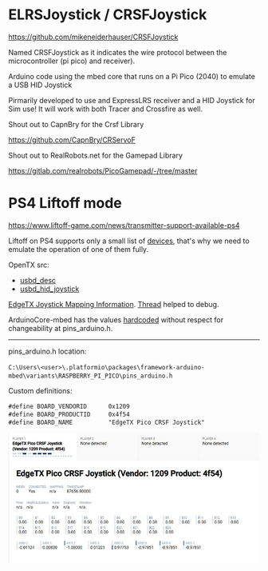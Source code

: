 # ELRSJoystick / CRSFJoystick

<https://github.com/mikeneiderhauser/CRSFJoystick>

Named CRSFJoystick as it indicates the wire protocol between the microcontroller (pi pico) and receiver).

Arduino code using the mbed core that runs on a Pi Pico (2040) to emulate a USB HID Joystick

Pirmarily developed to use and ExpressLRS receiver and a HID Joystick for Sim use! It will work with both Tracer and Crossfire as well.

Shout out to CapnBry for the Crsf Library

https://github.com/CapnBry/CRServoF

Shout out to RealRobots.net for the Gamepad Library

https://gitlab.com/realrobots/PicoGamepad/-/tree/master

# PS4 Liftoff mode

https://www.liftoff-game.com/news/transmitter-support-available-ps4

Liftoff on PS4 supports only a small list of [devices](https://www.liftoff-game.com/support?topic=70&category=1&post=181), that's why we need to emulate the operation of one of them fully.

OpenTX src:
- [usbd_desc](https://github.com/opentx/opentx/blob/2.3/radio/src/targets/common/arm/stm32/usbd_desc.c)
- [usbd_hid_joystick](https://github.com/opentx/opentx/blob/2.3/radio/src/targets/common/arm/stm32/usbd_hid_joystick.c)

[EdgeTX Joystick Mapping Information](https://manual.edgetx.org/edgetx-how-to/joystick-mapping-information-for-game-developers).
[Thread](https://github.com/EdgeTX/edgetx/issues/4580) helped to debug.

ArduinoCore-mbed has the values [hardcoded](https://github.com/arduino/ArduinoCore-mbed/blob/a7f93afae63feb5638fcd44da30e333ca06a3d39/variants/RASPBERRY_PI_PICO/pins_arduino.h#L65-L67) without respect for changeability at pins_arduino.h.

___
pins_arduino.h location:

`C:\Users\<user>\.platformio\packages\framework-arduino-mbed\variants\RASPBERRY_PI_PICO\pins_arduino.h`

Custom definitions:
```
#define BOARD_VENDORID		0x1209
#define BOARD_PRODUCTID		0x4f54
#define BOARD_NAME			"EdgeTX Pico CRSF Joystick"
```

![EdgeTX Pico CRSF Joystick](./photos/PS4/EdgeTX_Pico_CRSF_Joystick.jpg)
